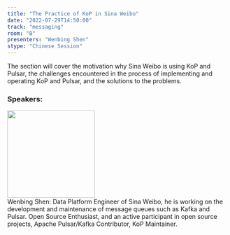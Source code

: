 ```yaml
---
title: "The Practice of KoP in Sina Weibo"
date: "2022-07-29T14:50:00"
track: "messaging"
room: "B"
presenters: "Wenbing Shen"
stype: "Chinese Session"
---
```

The section will cover the motivation why Sina Weibo is using KoP and Pulsar, the challenges encountered in the process of implementing and operating KoP and Pulsar, and the solutions to the problems.
 ### Speakers: 
 <img src="images/speaker/1147.png" width="200" /><br>Wenbing Shen: Data Platform Engineer of Sina Weibo, he is working on the development and maintenance of message queues such as Kafka and Pulsar. Open Source Enthusiast, and an active participant in open source projects, Apache Pulsar/Kafka Contributor, KoP Maintainer.

 